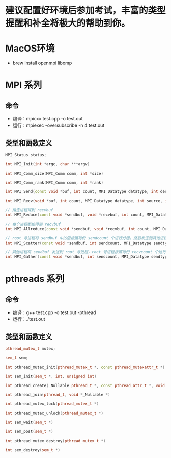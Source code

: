 # 建议配置好环境后参加考试，丰富的类型提醒和补全将极大的帮助到你。

# MacOS环境
* brew install openmpi libomp

# MPI 系列

## 命令
* 编译：mpicxx test.cpp -o test.out
* 运行：mpiexec -oversubscribe -n 4 test.out

## 类型和函数定义
```cpp
MPI_Status status;

int MPI_Init(int *argc, char ***argv)

int MPI_Comm_size(MPI_Comm comm, int *size)

int MPI_Comm_rank(MPI_Comm comm, int *rank)

int MPI_Send(const void *buf, int count, MPI_Datatype datatype, int dest, int tag, MPI_Comm comm)

int MPI_Recv(void *buf, int count, MPI_Datatype datatype, int source, int tag, MPI_Comm comm, MPI_Status *status)

// 指定进程得到 recvbuf
int MPI_Reduce(const void *sendbuf, void *recvbuf, int count, MPI_Datatype datatype, MPI_Op op, int root, MPI_Comm comm)

// 每个进程都能得到 recvbuf
int MPI_Allreduce(const void *sendbuf, void *recvbuf, int count, MPI_Datatype datatype, MPI_Op op, MPI_Comm comm)

// root 号进程将 sendbuf 中的值按照每份 sendcount 个进行分组，然后发送到其他进程，其他进程可以使用 recvbuf 接收
int MPI_Scatter(const void *sendbuf, int sendcount, MPI_Datatype sendtype, void *recvbuf, int recvcount, MPI_Datatype recvtype, int root, MPI_Comm comm)

// 其他进程将 sendbuf 发送到 root 号进程，root 号进程按照每份 recvcount 个进行组合，储存到 recvbuf
int MPI_Gather(const void *sendbuf, int sendcount, MPI_Datatype sendtype, void *recvbuf, int recvcount, MPI_Datatype recvtype, int root, MPI_Comm comm)
```

# pthreads 系列

## 命令
* 编译：g++ test.cpp -o test.out -pthread
* 运行：./test.out

## 类型和函数定义
```cpp
pthread_mutex_t mutex;

sem_t sem;

int pthread_mutex_init(pthread_mutex_t *, const pthread_mutexattr_t *)

int sem_init(sem_t *, int, unsigned int)

int pthread_create(_Nullable pthread_t *, const pthread_attr_t *, void *_Nullable (*)(void *), void *)

int pthread_join(pthread_t, void *_Nullable *)

int pthread_mutex_lock(pthread_mutex_t *)

int pthread_mutex_unlock(pthread_mutex_t *)

int sem_wait(sem_t *)

int sem_post(sem_t *)

int pthread_mutex_destroy(pthread_mutex_t *)

int sem_destroy(sem_t *)
```
